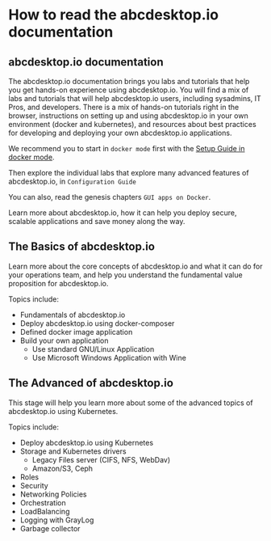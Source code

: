 # How to read the abcdesktop.io documentation

## abcdesktop.io documentation
The abcdesktop.io documentation brings you labs and tutorials that help you get hands-on experience using abcdesktop.io. You will find a mix of labs and tutorials that will help abcdesktop.io users, including sysadmins, IT Pros, and developers. There is a mix of hands-on tutorials right in the browser, instructions on setting up and using abcdesktop.io in your own environment (docker and kubernetes), and resources about best practices for developing and deploying your own abcdesktop.io applications.

We recommend you to start in ```docker mode``` first with the [Setup Guide in docker mode](/setup/dockermode).

Then explore the individual labs that explore many advanced features of abcdesktop.io, in ```Configuration Guide```

You can also, read the genesis chapters ```GUI apps on Docker```.
 
Learn more about abcdesktop.io, how it can help you deploy secure, scalable applications and save money along the way.

## The Basics of abcdesktop.io 
Learn more about the core concepts of abcdesktop.io and what it can do for your operations team, and help you understand the fundamental value proposition for abcdesktop.io. 

Topics include:

* Fundamentals of abcdesktop.io
* Deploy abcdesktop.io using docker-composer
* Defined docker image application 
* Build your own application 
	* Use standard GNU/Linux Application
	* Use Microsoft Windows Application with Wine

## The Advanced of abcdesktop.io 
This stage will help you learn more about some of the advanced topics of abcdesktop.io using Kubernetes. 

Topics include:

* Deploy abcdesktop.io using Kubernetes
* Storage and Kubernetes drivers
	* Legacy Files server (CIFS, NFS, WebDav) 
	* Amazon/S3, Ceph
* Roles
* Security
* Networking Policies
* Orchestration
* LoadBalancing
* Logging with GrayLog 
* Garbage collector


